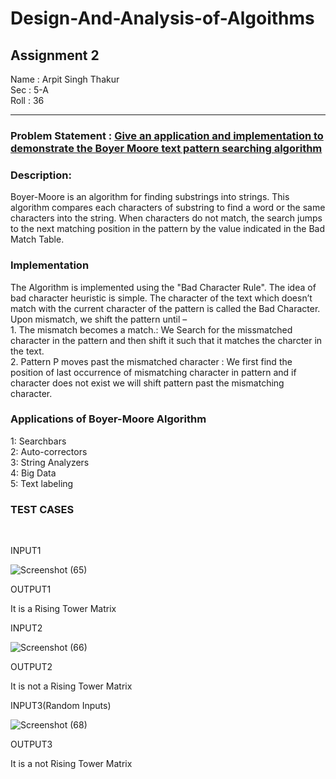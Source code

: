 # Design-And-Analysis-of-Algoithms
<h2> Assignment 2 </h2>

Name : Arpit Singh Thakur <br>
Sec  : 5-A <br>
Roll : 36 <br>

<hr>

<h3> Problem Statement : <u> Give an application and implementation to demonstrate the Boyer Moore text pattern searching algorithm</u> </h3>

<h3> Description:</h3> <p> Boyer-Moore is an algorithm for finding substrings into strings. This algorithm compares each characters of substring to find a word or the same characters into the string. When characters do not match, the search jumps to the next matching position in the pattern by the value indicated in the Bad Match Table. </p> 

<h3>Implementation</h3>
<p>
  The Algorithm is implemented using the "Bad Character Rule". The idea of bad character heuristic is simple. The character of the text which doesn’t match with the current character of the pattern is called the Bad Character. Upon mismatch, we shift the pattern until – <br>
1. The mismatch becomes a match.: We Search for the missmatched character in the pattern and then shift it such that it matches the charcter in the text.<br>
2. Pattern P moves past the mismatched character : We first find the position of last occurrence of mismatching character in pattern and if character does not exist we will shift pattern past the mismatching character. 
</p>

<h3>
    Applications of Boyer-Moore Algorithm
</h3>

<p>
1: Searchbars<br>
2: Auto-correctors<br>
3: String Analyzers<br>
4: Big Data<br>
5: Text labeling
</p>

<h3> TEST CASES </h3>
<br>
<p> INPUT1 </p>

![Screenshot (65)](https://user-images.githubusercontent.com/95165463/189667623-2322a9b0-d341-4051-a555-59f4f4c1f218.png)

<p> OUTPUT1 </p>
<p>It is a Rising Tower Matrix</p>
<p>INPUT2</p>

![Screenshot (66)](https://user-images.githubusercontent.com/95165463/189668083-4dc1d5d0-ed74-4a4e-9acc-3b217952e8e9.png)

<p>OUTPUT2</p>
<p>It is not a Rising Tower Matrix</p>

<p> INPUT3(Random Inputs) </p>


![Screenshot (68)](https://user-images.githubusercontent.com/95165463/189668623-956c18fa-3056-4502-8b58-401e3dab5401.png)

<p> OUTPUT3 </p>
<p>It is a not Rising Tower Matrix</p>

